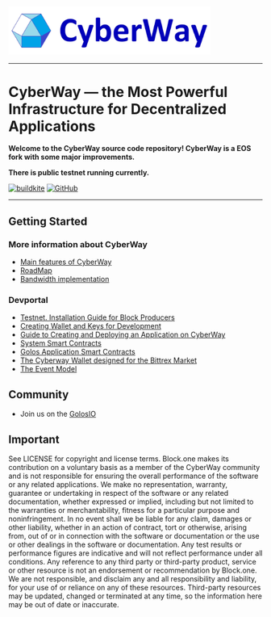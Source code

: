 <img width="400" src="logo.jpg" />

*****  
# CyberWay — the Most Powerful Infrastructure for Decentralized Applications

**Welcome to the CyberWay source code repository! CyberWay is a EOS fork with some major improvements.**  

**There is public testnet running currently.**  

[![buildkite](https://badge.buildkite.com/f0940b2380542f6c80c1c01aa773d61c1d3470007fa5b9e6c3.svg?branch=master)](https://buildkite.com/cyberway)
[![GitHub](https://img.shields.io/github/license/goloschain/cyberway.svg)](https://github.com/GolosChain/cyberway/blob/master/LICENSE)

*****  
## Getting Started

### More information about CyberWay

* [Main features of CyberWay](https://steemit.com/cyberway/@golos/cyberway-need-for-new-platform)
* [RoadMap](https://steemit.com/cyberway/@golos/cyberway-project-roadmap)
* [Bandwidth implementation](https://docs.google.com/document/d/1Kmlgu8pf8YytpVZajj2Si86ZNegkbZg0QHopdACmv6Q/edit?ts=5cb7079a)

### Devportal

* [Testnet. Installation Guide for Block Producers](https://cyberway.gitbook.io/en/validators/testnet_installation)
* [Creating Wallet and Keys for Development](https://cyberway.gitbook.io/en/devportal/create_development_wallet)
* [Guide to Creating and Deploying an Application on CyberWay](https://cyberway.gitbook.io/en/devportal/create_application)
* [System Smart Contracts](https://cyberway.gitbook.io/en/devportal/system_contracts)
* [Golos Application Smart Contracts](https://cyberway.gitbook.io/en/devportal/golos_contracts)
* [The Cyberway Wallet designed for the Bittrex Market](https://cyberway.gitbook.io/en/devportal/cyberway_wallet_for_bittrex)
* [The Event Model](https://cyberway.gitbook.io/en/devportal/event_engine)


## Community

* Join us on the [GolosIO](https://golos.io)

## Important

See LICENSE for copyright and license terms. Block.one makes its contribution on a voluntary basis as a member of the CyberWay community and is not responsible for ensuring the overall performance of the software or any related applications. We make no representation, warranty, guarantee or undertaking in respect of the software or any related documentation, whether expressed or implied, including but not limited to the warranties or merchantability, fitness for a particular purpose and noninfringement. In no event shall we be liable for any claim, damages or other liability, whether in an action of contract, tort or otherwise, arising from, out of or in connection with the software or documentation or the use or other dealings in the software or documentation.  Any test results or performance figures are indicative and will not reflect performance under all conditions.  Any reference to any third party or third-party product, service or other resource is not an endorsement or recommendation by Block.one.  We are not responsible, and disclaim any and all responsibility and liability, for your use of or reliance on any of these resources. Third-party resources may be updated, changed or terminated at any time, so the information here may be out of date or inaccurate.



